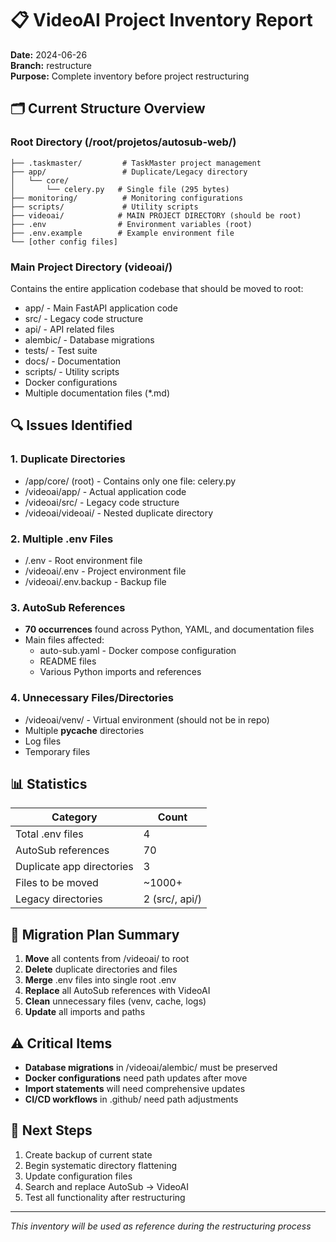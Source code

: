 # 📋 VideoAI Project Inventory Report
**Date:** 2024-06-26  
**Branch:** restructure  
**Purpose:** Complete inventory before project restructuring

## 🗂️ Current Structure Overview

### Root Directory (/root/projetos/autosub-web/)
```
├── .taskmaster/         # TaskMaster project management
├── app/                 # Duplicate/Legacy directory
│   └── core/           
│       └── celery.py   # Single file (295 bytes)
├── monitoring/          # Monitoring configurations
├── scripts/             # Utility scripts
├── videoai/            # MAIN PROJECT DIRECTORY (should be root)
├── .env                # Environment variables (root)
├── .env.example        # Example environment file
└── [other config files]
```

### Main Project Directory (videoai/)
Contains the entire application codebase that should be moved to root:
- app/ - Main FastAPI application code
- src/ - Legacy code structure 
- api/ - API related files
- alembic/ - Database migrations
- tests/ - Test suite
- docs/ - Documentation
- scripts/ - Utility scripts
- Docker configurations
- Multiple documentation files (*.md)

## 🔍 Issues Identified

### 1. **Duplicate Directories**
- /app/core/ (root) - Contains only one file: celery.py
- /videoai/app/ - Actual application code
- /videoai/src/ - Legacy code structure
- /videoai/videoai/ - Nested duplicate directory

### 2. **Multiple .env Files**
- /.env - Root environment file
- /videoai/.env - Project environment file
- /videoai/.env.backup - Backup file

### 3. **AutoSub References**
- **70 occurrences** found across Python, YAML, and documentation files
- Main files affected:
  - auto-sub.yaml - Docker compose configuration
  - README files
  - Various Python imports and references

### 4. **Unnecessary Files/Directories**
- /videoai/venv/ - Virtual environment (should not be in repo)
- Multiple __pycache__ directories
- Log files
- Temporary files

## 📊 Statistics

| Category | Count |
|----------|-------|
| Total .env files | 4 |
| AutoSub references | 70 |
| Duplicate app directories | 3 |
| Files to be moved | ~1000+ |
| Legacy directories | 2 (src/, api/) |

## 🎯 Migration Plan Summary

1. **Move** all contents from /videoai/ to root
2. **Delete** duplicate directories and files
3. **Merge** .env files into single root .env
4. **Replace** all AutoSub references with VideoAI
5. **Clean** unnecessary files (venv, cache, logs)
6. **Update** all imports and paths

## ⚠️ Critical Items

- **Database migrations** in /videoai/alembic/ must be preserved
- **Docker configurations** need path updates after move
- **Import statements** will need comprehensive updates
- **CI/CD workflows** in .github/ need path adjustments

## 📝 Next Steps

1. Create backup of current state
2. Begin systematic directory flattening
3. Update configuration files
4. Search and replace AutoSub → VideoAI
5. Test all functionality after restructuring

---
*This inventory will be used as reference during the restructuring process*
